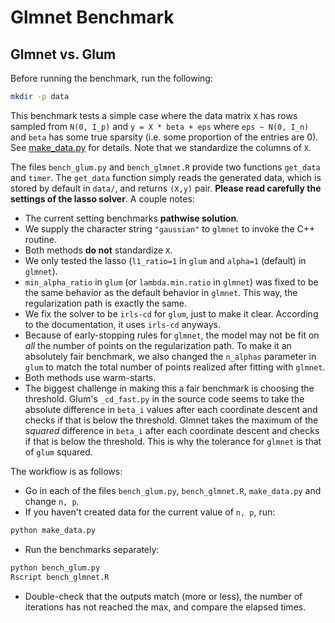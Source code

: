# Glmnet Benchmark

## Glmnet vs. Glum

Before running the benchmark, run the following:
```bash
mkdir -p data
```

This benchmark tests a simple case where the data matrix `X` has rows sampled from `N(0, I_p)`
and `y = X * beta + eps` where `eps ~ N(0, I_n)` and `beta` has some true sparsity (i.e. some proportion of the entries are 0).
See [make_data.py](make_data.py) for details.
Note that we standardize the columns of `X`.

The files `bench_glum.py` and `bench_glmnet.R` provide two functions `get_data` and `timer`.
The `get_data` function simply reads the generated data, which is stored by default in `data/`,
and returns `(X,y)` pair.
__Please read carefully the settings of the lasso solver__.
A couple notes:
- The current setting benchmarks __pathwise solution__.
- We supply the character string `"gaussian"` to `glmnet` to invoke the C++ routine.
- Both methods __do not__ standardize `X`.
- We only tested the lasso (`l1_ratio=1` in `glum` and `alpha=1` (default) in `glmnet`).
- `min_alpha_ratio` in `glum` (or `lambda.min.ratio` in `glmnet`) was fixed to be the same behavior as the default behavior in `glmnet`.
  This way, the regularization path is exactly the same.
- We fix the solver to be `irls-cd` for `glum`, just to make it clear. 
  According to the documentation, it uses `irls-cd` anyways.
- Because of early-stopping rules for `glmnet`, 
  the model may not be fit on _all_ the number of points on the regularization path.
  To make it an absolutely fair benchmark, we also changed the `n_alphas` parameter in `glum` to match
  the total number of points realized after fitting with `glmnet`.
- Both methods use warm-starts.
- The biggest challenge in making this a fair benchmark is choosing the threshold.
  Glum's `_cd_fast.py` in the source code seems to take the absolute difference in `beta_i` values after each coordinate descent
  and checks if that is below the threshold.
  Glmnet takes the maximum of the _squared_ difference in `beta_i` after each coordinate descent
  and checks if that is below the threshold.
  This is why the tolerance for `glmnet` is that of `glum` squared.

The workflow is as follows:
- Go in each of the files `bench_glum.py`, `bench_glmnet.R`, `make_data.py` and change `n, p`.
- If you haven't created data for the current value of `n, p`, run:
```bash
python make_data.py
```
- Run the benchmarks separately:
```bash
python bench_glum.py
Rscript bench_glmnet.R
```
- Double-check that the outputs match (more or less), the number of iterations has not reached the max,
  and compare the elapsed times.
